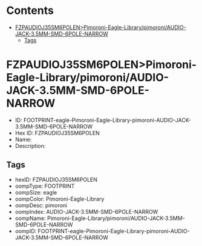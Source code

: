 



Contents
========

* [FZPAUDIOJ35SM6POLEN>Pimoroni-Eagle-Library/pimoroni/AUDIO-JACK-3.5MM-SMD-6POLE-NARROW](#fzpaudioj35sm6polenpimoroni-eagle-librarypimoroniaudio-jack-35mm-smd-6pole-narrow)
	* [Tags](#tags)

# FZPAUDIOJ35SM6POLEN>Pimoroni-Eagle-Library/pimoroni/AUDIO-JACK-3.5MM-SMD-6POLE-NARROW

- ID: FOOTPRINT-eagle-Pimoroni-Eagle-Library-pimoroni-AUDIO-JACK-3.5MM-SMD-6POLE-NARROW
- Hex ID: FZPAUDIOJ35SM6POLEN
- Name: 
- Description: 

## Tags

- hexID: FZPAUDIOJ35SM6POLEN
- oompType: FOOTPRINT
- oompSize: eagle
- oompColor: Pimoroni-Eagle-Library
- oompDesc: pimoroni
- oompIndex: AUDIO-JACK-3.5MM-SMD-6POLE-NARROW
- oompName: Pimoroni-Eagle-Library/pimoroni/AUDIO-JACK-3.5MM-SMD-6POLE-NARROW
- oompID: FOOTPRINT-eagle-Pimoroni-Eagle-Library-pimoroni-AUDIO-JACK-3.5MM-SMD-6POLE-NARROW
